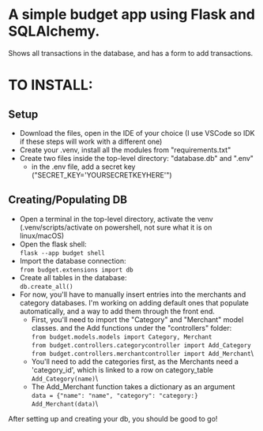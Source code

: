# A simple budget app using Flask and SQLAlchemy.

Shows all transactions in the database, and has a form to add transactions.


# TO INSTALL:

## Setup
- Download the files, open in the IDE of your choice (I use VSCode so IDK if these steps will work with a different one)
- Create your .venv, install all the modules from "requirements.txt"
- Create two files inside the top-level directory: "database.db" and ".env"
    - in the .env file, add a secret key ("SECRET_KEY='YOURSECRETKEYHERE'")

## Creating/Populating DB
- Open a terminal in the top-level directory, activate the venv (.venv/scripts/activate on powershell, not sure what it is on linux/macOS)
- Open the flask shell:\
      `flask --app budget shell`
- Import the database connection:\
      `from budget.extensions import db`
- Create all tables in the database:\
      `db.create_all()`
- For now, you'll have to manually insert entries into the merchants and category databases. I'm working on adding default ones that populate automatically, and a way to add them through the front end.
  - First, you'll need to import the "Category" and "Merchant" model classes. and the Add functions under the "controllers" folder:\
        `from budget.models.models import Category, Merchant`\
        `from budget.controllers.categorycontroller import Add_Category`\
        `from budget.controllers.merchantcontroller import Add_Merchant`\
  - You'll need to add the categories first, as the Merchants need a 'category_id', which is linked to a row on category_table\
        `Add_Category(name)`\
  - The Add_Merchant function takes a dictionary as an argument\
        `data = {"name": "name", "category": "category:}`\
        `Add_Merchant(data)`\


After setting up and creating your db, you should be good to go!

